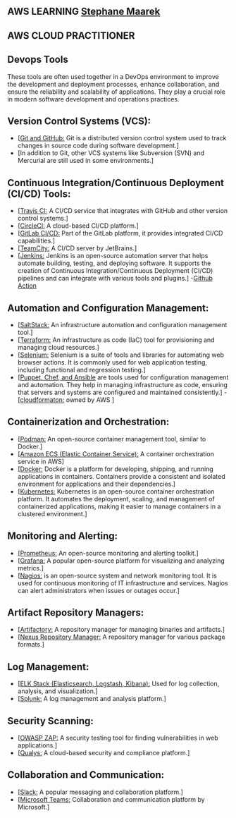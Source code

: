 ## AWS LEARNING [Stephane Maarek](https://www.youtube.com/@StephaneMaarek)

## AWS CLOUD PRACTITIONER 




## Devops Tools

These tools are often used together in a DevOps environment to improve the development and deployment processes, enhance collaboration, and ensure the reliability and scalability of applications. They play a crucial role in modern software development and operations practices.


## Version Control Systems (VCS):

- [[Git and GitHub:]() Git is a distributed version control system used to track changes in source code during software development.]
- [In addition to Git, other VCS systems like Subversion (SVN) and Mercurial are still used in some environments.]


## Continuous Integration/Continuous Deployment (CI/CD) Tools:

- [[Travis CI:]() A CI/CD service that integrates with GitHub and other version control systems.]
- [[CircleCI:]() A cloud-based CI/CD platform.]
- [[GitLab CI/CD:]() Part of the GitLab platform, it provides integrated CI/CD capabilities.]
- [[TeamCity:]() A CI/CD server by JetBrains.]
- [[Jenkins:]() Jenkins is an open-source automation server that helps automate building, testing, and deploying software. It supports the creation of Continuous Integration/Continuous Deployment (CI/CD) pipelines and can integrate with various tools and plugins.]
-[Github Action]()


## Automation and Configuration Management:

- [[SaltStack:]() An infrastructure automation and configuration management tool.]
- [[Terraform:]() An infrastructure as code (IaC) tool for provisioning and managing cloud resources.]
- [[Selenium:]() Selenium is a suite of tools and libraries for automating web browser actions. It is commonly used for web application testing, including functional and regression testing.]
- [[Puppet, Chef, and Ansible]() are tools used for configuration management and automation. They help in managing infrastructure as code, ensuring that servers and systems are configured and maintained consistently.]
-[[cloudformaton:]() owned by AWS ]





## Containerization and Orchestration:

- [[Podman:]() An open-source container management tool, similar to Docker.]
- [[Amazon ECS (Elastic Container Service):]() A container orchestration service in AWS]
- [[Docker:]() Docker is a platform for developing, shipping, and running applications in containers. Containers provide a consistent and isolated environment for applications and their dependencies.]
- [[Kubernetes:]() Kubernetes is an open-source container orchestration platform. It automates the deployment, scaling, and management of containerized applications, making it easier to manage containers in a clustered environment.]




## Monitoring and Alerting:

- [[Prometheus:]() An open-source monitoring and alerting toolkit.]
- [[Grafana:]() A popular open-source platform for visualizing and analyzing metrics.]
- [[Nagios:]() is an open-source system and network monitoring tool. It is used for continuous monitoring of IT infrastructure and services. Nagios can alert administrators when issues or outages occur.]



## Artifact Repository Managers:

- [[Artifactory:]() A repository manager for managing binaries and artifacts.]
- [[Nexus Repository Manager:]() A repository manager for various package formats.]




## Log Management:

- [[ELK Stack (Elasticsearch, Logstash, Kibana):]() Used for log collection, analysis, and visualization.]
- [[Splunk:]() A log management and analysis platform.]



## Security Scanning:
- [[OWASP ZAP:]() A security testing tool for finding vulnerabilities in web applications.]
- [[Qualys:]() A cloud-based security and compliance platform.]



## Collaboration and Communication:

- [[Slack:]() A popular messaging and collaboration platform.]
- [[Microsoft Teams:]() Collaboration and communication platform by Microsoft.]
